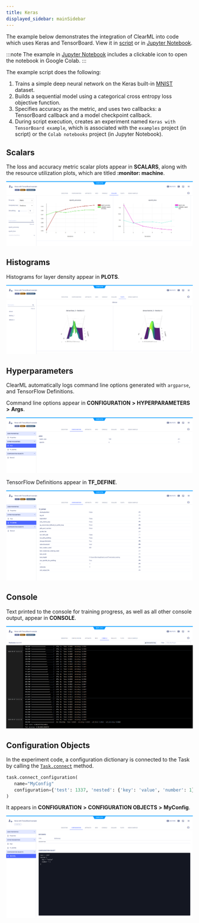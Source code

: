 ```yaml
---
title: Keras
displayed_sidebar: mainSidebar
---
```


The example below demonstrates the integration of ClearML into code which uses Keras and TensorBoard.
View it in [script](https://github.com/allegroai/clearml/blob/master/examples/frameworks/keras/keras_tensorboard.py)
or in [Jupyter Notebook](https://github.com/allegroai/clearml/blob/master/examples/frameworks/keras/jupyter_keras_TB_example.ipynb).

:::note
The example in [Jupyter Notebook](https://github.com/allegroai/clearml/blob/master/examples/frameworks/keras/jupyter_keras_TB_example.ipynb) 
includes a clickable icon to open the notebook in Google Colab.
:::

The example script does the following:
1. Trains a simple deep neural network on the Keras built-in [MNIST](https://keras.io/api/datasets/mnist/#load_data-function) 
   dataset.
1. Builds a sequential model using a categorical cross entropy loss objective function.
1. Specifies accuracy as the metric, and uses two callbacks: a TensorBoard callback and a model checkpoint callback.
1. During script execution, creates an experiment named `Keras with TensorBoard example`, which is associated with the 
   `examples` project (in script) or the `Colab notebooks` project (in Jupyter Notebook).


## Scalars

The loss and accuracy metric scalar plots appear in **SCALARS**, along with the resource utilization plots, 
which are titled **:monitor: machine**.

![image](../../../img/examples_keras_01.png)

## Histograms

Histograms for layer density appear in **PLOTS**.

![image](../../../img/examples_keras_02.png)

## Hyperparameters

ClearML automatically logs command line options generated with `argparse`, and TensorFlow Definitions.

Command line options appear in **CONFIGURATION** **>** **HYPERPARAMETERS** **>** **Args**.

![image](../../../img/examples_keras_00.png)

TensorFlow Definitions appear in **TF_DEFINE**.

![image](../../../img/examples_keras_00a.png)

## Console

Text printed to the console for training progress, as well as all other console output, appear in **CONSOLE**.

![image](../../../img/keras_colab_01.png)

## Configuration Objects

In the experiment code, a configuration dictionary is connected to the Task by calling the [`Task.connect`](../../../references/sdk/task.md#connect) 
method. 

```python
task.connect_configuration(
   name="MyConfig" 
   configuration={'test': 1337, 'nested': {'key': 'value', 'number': 1}}
)
```

It appears in **CONFIGURATION** **>** **CONFIGURATION OBJECTS** **>** **MyConfig**. 

![image](../../../img/keras_colab_02.png)